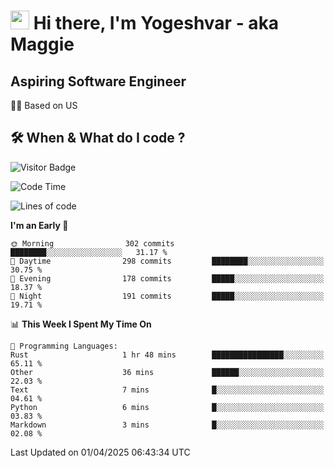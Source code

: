 <h1><img src="https://emojis.slackmojis.com/emojis/images/1531849430/4246/blob-sunglasses.gif?1531849430" width="30"/> Hi there, I'm Yogeshvar - aka Maggie</h1>

## Aspiring Software Engineer
🏂🏻  Based on US 

## 🛠 When & What do I code ?  

![Visitor Badge](https://visitor-badge.feriirawann.repl.co?username=yogeshvar&repo=yogeshvar&label=Visitors&style=plastic&color=%23457BFF&contentType=svg)

<!--START_SECTION:waka-->
![Code Time](http://img.shields.io/badge/Code%20Time-2%2C925%20hrs%203%20mins-blue)

![Lines of code](https://img.shields.io/badge/From%20Hello%20World%20I%27ve%20Written-3.9%20million%20lines%20of%20code-blue)

**I'm an Early 🐤** 

```text
🌞 Morning                302 commits         ████████░░░░░░░░░░░░░░░░░   31.17 % 
🌆 Daytime                298 commits         ████████░░░░░░░░░░░░░░░░░   30.75 % 
🌃 Evening                178 commits         █████░░░░░░░░░░░░░░░░░░░░   18.37 % 
🌙 Night                  191 commits         █████░░░░░░░░░░░░░░░░░░░░   19.71 % 
```


📊 **This Week I Spent My Time On** 

```text
💬 Programming Languages: 
Rust                     1 hr 48 mins        ████████████████░░░░░░░░░   65.11 % 
Other                    36 mins             ██████░░░░░░░░░░░░░░░░░░░   22.03 % 
Text                     7 mins              █░░░░░░░░░░░░░░░░░░░░░░░░   04.61 % 
Python                   6 mins              █░░░░░░░░░░░░░░░░░░░░░░░░   03.83 % 
Markdown                 3 mins              █░░░░░░░░░░░░░░░░░░░░░░░░   02.08 % 
```


 Last Updated on 01/04/2025 06:43:34 UTC
<!--END_SECTION:waka-->
